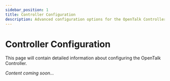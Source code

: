 ```yaml
---
sidebar_position: 1
title: Controller Configuration
description: Advanced configuration options for the OpenTalk Controller
---
```


# Controller Configuration

This page will contain detailed information about configuring the OpenTalk Controller.

*Content coming soon...*
